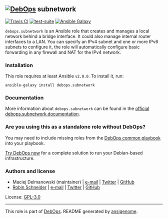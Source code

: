 ## [![DebOps](https://debops.org/images/debops-small.png)](https://debops.org) subnetwork

<!-- This file was generated by Ansigenome. Do not edit this file directly but
     instead have a look at the files in the ./meta/ directory. -->

[![Travis CI](https://img.shields.io/travis/debops/ansible-subnetwork.svg?style=flat)](https://travis-ci.org/debops/ansible-subnetwork)
[![test-suite](https://img.shields.io/badge/test--suite-ansible--subnetwork-blue.svg?style=flat)](https://github.com/debops/test-suite/tree/master/ansible-subnetwork/)
[![Ansible Galaxy](https://img.shields.io/badge/galaxy-debops.subnetwork-660198.svg?style=flat)](https://galaxy.ansible.com/debops/subnetwork)


`debops.subnetwork` is an Ansible role that creates and manages a local
network behind a bridge interface. It could also manage internal router
interfaces to a LAN. You can specify an IPv4 subnet and one or more
IPv6 subnets to configure it, the role will automatically configure basic
forwarding in any firewall and NAT for the IPv4 network.

### Installation

This role requires at least Ansible `v2.0.0`. To install it, run:

```Shell
ansible-galaxy install debops.subnetwork
```

### Documentation

More information about `debops.subnetwork` can be found in the
[official debops.subnetwork documentation](https://docs.debops.org/en/latest/ansible/roles/ansible-subnetwork/docs/).



### Are you using this as a standalone role without DebOps?

You may need to include missing roles from the [DebOps common
playbook](https://github.com/debops/debops-playbooks/blob/master/playbooks/common.yml)
into your playbook.

[Try DebOps now](https://debops.org/) for a complete solution to run your Debian-based infrastructure.





### Authors and license

- Maciej Delmanowski (maintainer) | [e-mail](mailto:drybjed@gmail.com) | [Twitter](https://twitter.com/drybjed) | [GitHub](https://github.com/drybjed)
- [Robin Schneider](http://ypid.de/) | [e-mail](mailto:ypid@riseup.net) | [Twitter](https://twitter.com/ypid) | [GitHub](https://github.com/ypid)

License: [GPL-3.0](https://tldrlegal.com/license/gnu-general-public-license-v3-%28gpl-3%29)

***

This role is part of [DebOps](https://debops.org/). README generated by [ansigenome](https://github.com/nickjj/ansigenome/).
